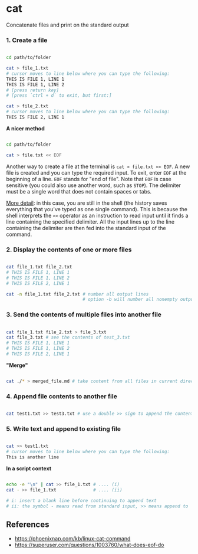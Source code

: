 # cat

Concatenate files and print on the standard output

### 1. Create a file

```Bash

cd path/to/folder

cat > file_1.txt
# cursor moves to line below where you can type the following:
THIS IS FILE 1, LINE 1
THIS IS FILE 1, LINE 2
# [press return key]
# [press `ctrl + d` to exit, but first:]

cat > file_2.txt
# cursor moves to line below where you can type the following:
THIS IS FILE 2, LINE 1

```

**A nicer method**

```Bash

cd path/to/folder

cat > file.txt << EOF

```

Another way to create a file at the terminal is `cat > file.txt << EOF`. A new file is created and
you can type the required input. To exit, enter `EOF` at the beginning of a line. `EOF` stands
for "end of file". Note that `EOF` is case sensitive (you could also use another word, such as
`STOP`). The delimiter must be a single word that does not contain spaces or tabs.

[More detail][link_1]: in this case, you are still in the shell (the history saves everything that
you've typed as one single command). This is because the shell interprets the `<<` operator as an
instruction to read input until it finds a line containing the specified delimiter. All the input
lines up to the line containing the delimiter are then fed into the standard input of the
command. 

### 2. Display the contents of one or more files

```Bash

cat file_1.txt file_2.txt
# THIS IS FILE 1, LINE 1
# THIS IS FILE 1, LINE 2
# THIS IS FILE 2, LINE 1

cat -n file_1.txt file_2.txt # number all output lines
                             # option -b will number all nonempty output lines

```

### 3. Send the contents of multiple files into another file

```Bash

cat file_1.txt file_2.txt > file_3.txt
cat file_3.txt # see the contents of test_3.txt
# THIS IS FILE 1, LINE 1
# THIS IS FILE 1, LINE 2
# THIS IS FILE 2, LINE 1

```

**"Merge"**

```Bash

cat ./* > merged_file.md # take content from all files in current directory and output to a file

```

### 4. Append file contents to another file

```Bash

cat test1.txt >> test3.txt # use a double >> sign to append the contents of one file onto another

```

### 5. Write text and append to existing file

```Bash

cat >> test1.txt
# cursor moves to line below where you can type the following:
This is another line

```

**In a script context**

```Bash

echo -e "\n" | cat >> file_1.txt # .... (i)
cat - >> file_1.txt              # .... (ii)

# i: insert a blank line before continuing to append text
# ii: the symbol - means read from standard input, >> means append to

```


<!-- ≈≈≈≈≈≈≈≈≈≈≈≈≈≈≈≈≈≈≈≈≈≈≈≈≈≈≈≈≈≈≈≈≈≈≈≈≈≈≈≈≈≈≈≈≈≈≈≈≈≈≈≈≈≈≈≈≈≈≈≈≈≈≈≈≈≈≈≈≈≈≈≈≈≈≈≈≈≈≈≈≈≈≈≈≈≈≈≈≈≈≈ -->
## References

* https://phoenixnap.com/kb/linux-cat-command
* https://superuser.com/questions/1003760/what-does-eof-do

[link_1]: https://superuser.com/questions/1003760/what-does-eof-do
